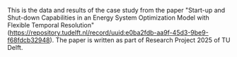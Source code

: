 This is the data and results of the case study from the paper "Start-up and Shut-down Capabilities in an Energy System Optimization Model with Flexible Temporal Resolution" (https://repository.tudelft.nl/record/uuid:e0ba2fdb-aa9f-45d3-9be9-f68fdcb32948). The paper is written as part of Research Project 2025 of TU Delft.
